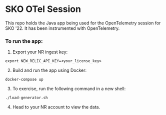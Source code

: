 # SKO OTel Session

This repo holds the Java app being used for the OpenTelemetry session for SKO '22. It has been instrumented with OpenTelemetry. 

### To run the app:

1. Export your NR ingest key:
```shell
export NEW_RELIC_API_KEY=<your_license_key>
```

2. Build and run the app using Docker:
```shell
docker-compose up
```

3. To exercise, run the following command in a new shell:
```shell
./load-generator.sh
```

4. Head to your NR account to view the data.
